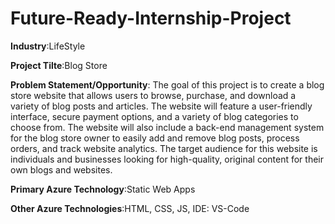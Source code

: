 # Future-Ready-Internship-Project
**Industry**:LifeStyle

**Project Tilte**:Blog Store

**Problem Statement/Opportunity**:
The goal of this project is to create a blog store website that allows users to browse, purchase, and download a variety of blog posts and articles. The website will feature a user-friendly interface, secure payment options, and a variety of blog categories to choose from. The website will also include a back-end management system for the blog store owner to easily add and remove blog posts, process orders, and track website analytics. The target audience for this website is individuals and businesses looking for high-quality, original content for their own blogs and websites.

**Primary Azure Technology**:Static Web Apps

**Other Azure Technologies**:HTML, CSS, JS, IDE: VS-Code
